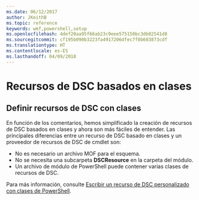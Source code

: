 ```yaml
---
ms.date: 06/12/2017
author: JKeithB
ms.topic: reference
keywords: wmf,powershell,setup
ms.openlocfilehash: 4def20aa95f66ab23c9eee575150bc3db02541d8
ms.sourcegitcommit: cf195b090b3223fa4917206dfec7f0b603873cdf
ms.translationtype: HT
ms.contentlocale: es-ES
ms.lasthandoff: 04/09/2018
---
```

# <a name="class-based-dsc-resources"></a>Recursos de DSC basados en clases

## <a name="defining-dsc-resources-with-classes"></a>Definir recursos de DSC con clases

En función de los comentarios, hemos simplificado la creación de recursos de DSC basados en clases y ahora son más fáciles de entender.
Las principales diferencias entre un recurso de DSC basado en clases y un proveedor de recursos de DSC de cmdlet son:

* No es necesario un archivo MOF para el esquema.
* No se necesita una subcarpeta **DSCResource** en la carpeta del módulo.
* Un archivo de módulo de PowerShell puede contener varias clases de recursos de DSC.

Para más información, consulte [Escribir un recurso de DSC personalizado con clases de PowerShell](https://msdn.microsoft.com/powershell/dsc/authoringresource).